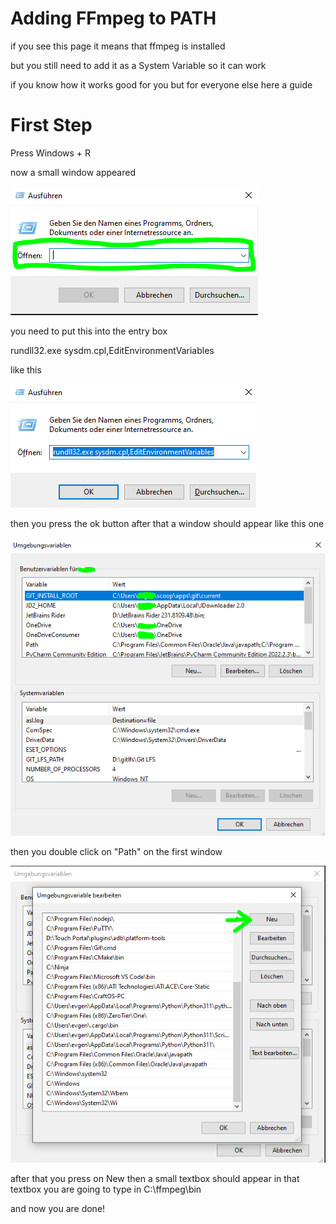 # Adding FFmpeg to PATH
if you see this page it means that ffmpeg is installed 

but you still need to add it as a System Variable so it can work

if you know how it works good for you but for everyone else here a guide

# First Step
Press Windows + R 

now a small window appeared 

![run](https://github.com/Tevtongermany/YT2FILE/blob/main/Run_1.PNG)

you need to put this into the entry box

rundll32.exe sysdm.cpl,EditEnvironmentVariables

like this

![run](https://github.com/Tevtongermany/YT2FILE/blob/main/Run_2.PNG)

then you press the ok button after that a window should appear like this one 

![run](https://github.com/Tevtongermany/YT2FILE/blob/main/systemvar1.PNG)

then you double click on "Path" on the first window

![run](https://github.com/Tevtongermany/YT2FILE/blob/main/systemvar2.PNG)

after that you press on New then a small textbox should appear 
in that textbox you are going to type in C:\ffmpeg\bin

and now you are done!



